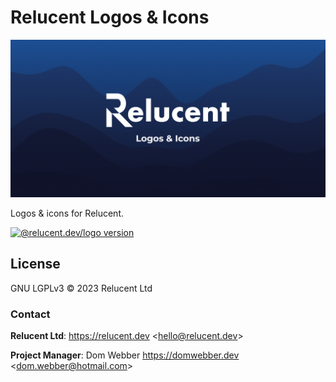 # Relucent Logos & Icons

![Relucent Logos & Icons Cover Image](cover.png)

Logos & icons for Relucent.

[![@relucent.dev/logo version]][npmjs-package]

[npmjs-package]: https://npmjs.com/@relucent.dev/logo
[@relucent.dev/logo version]: https://img.shields.io/npm/v/%40relucent.dev/logo

## License

GNU LGPLv3 &copy; 2023 Relucent Ltd

### Contact

**Relucent Ltd**: <https://relucent.dev> <<hello@relucent.dev>>

**Project Manager**: Dom Webber <https://domwebber.dev> <<dom.webber@hotmail.com>>
